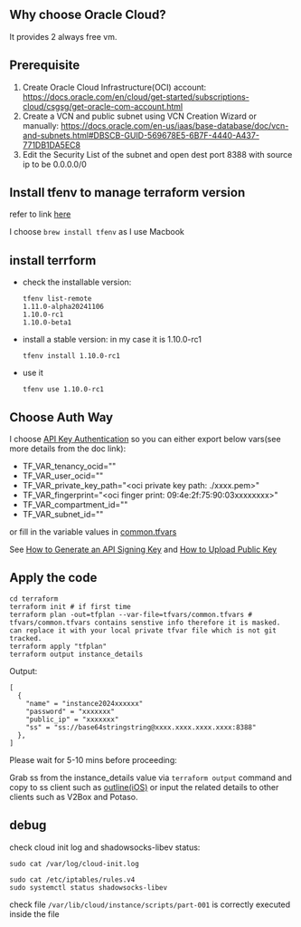 ## Why choose Oracle Cloud?
It provides 2 always free vm.

## Prerequisite
1. Create Oracle Cloud Infrastructure(OCI) account: https://docs.oracle.com/en/cloud/get-started/subscriptions-cloud/csgsg/get-oracle-com-account.html
2. Create a VCN and public subnet using VCN Creation Wizard or manually: https://docs.oracle.com/en-us/iaas/base-database/doc/vcn-and-subnets.html#DBSCB-GUID-569678E5-6B7F-4440-A437-771DB1DA5EC8
3. Edit the Security List of the subnet and open dest port 8388 with source ip to be 0.0.0.0/0

## Install tfenv to manage terraform version

refer to link [here](https://github.com/tfutils/tfenv)

I choose `brew install tfenv` as I use Macbook

## install terrform

- check the installable version:
    ```
    tfenv list-remote
    1.11.0-alpha20241106
    1.10.0-rc1
    1.10.0-beta1
    ```

- install a stable version: in my case  it is 1.10.0-rc1

    ``` 
    tfenv install 1.10.0-rc1 
    ```
- use it
  ```
  tfenv use 1.10.0-rc1 
  ```
## Choose Auth Way


I choose [API Key Authentication](https://docs.oracle.com/en-us/iaas/Content/terraform/configuring.htm#api-key-auth) so you can either export below vars(see more details from the doc link):

- TF_VAR_tenancy_ocid="<oci tenancy id: ocid1xxxxxxx>"
- TF_VAR_user_ocid="<oci user id: ocid1xxxxxxxx>"
- TF_VAR_private_key_path="<oci private key path: ./xxxx.pem>"
- TF_VAR_fingerprint="<oci finger print: 09:4e:2f:75:90:03xxxxxxxx>"
- TF_VAR_compartment_id="<oci compartment id>"
- TF_VAR_subnet_id="<oci subnet id >"

or fill in the variable values in [common.tfvars](https://github.com/stanfordpeng/ss-libenv-oci/blob/main/terraform/tfvars/common.tfvars)

See [How to Generate an API Signing Key](https://docs.oracle.com/iaas/Content/API/Concepts/apisigningkey.htm#two) and  [How to Upload Public Key](https://docs.oracle.com/en-us/iaas/Content/API/Concepts/apisigningkey.htm#three)

## Apply the code

```
cd terraform
terraform init # if first time
terraform plan -out=tfplan --var-file=tfvars/common.tfvars # tfvars/common.tfvars contains senstive info therefore it is masked. can replace it with your local private tfvar file which is not git tracked.
terraform apply "tfplan"
terraform output instance_details
```
Output:
```
[
  {
    "name" = "instance2024xxxxxx"
    "password" = "xxxxxxx"
    "public_ip" = "xxxxxxx"
    "ss" = "ss://base64stringstring@xxxx.xxxx.xxxx.xxxx:8388"
  },
]
```
Please wait for 5-10 mins before proceeding:

Grab ss from the instance_details value via `terraform output` command and copy to ss client such as [outline(iOS)](https://getoutline.org/en-GB/get-started/) or input the related details to other clients such as V2Box and Potaso.


## debug
check cloud init log and shadowsocks-libev status:
```
sudo cat /var/log/cloud-init.log

sudo cat /etc/iptables/rules.v4
sudo systemctl status shadowsocks-libev
```

check file `/var/lib/cloud/instance/scripts/part-001` is correctly executed inside the file
